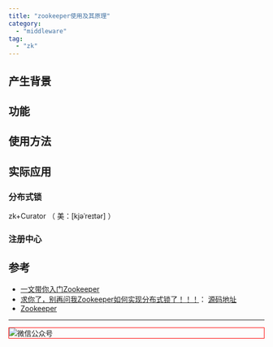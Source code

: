 ```yaml
---
title: "zookeeper使用及其原理"
category:
  - "middleware"
tag:
  - "zk"
---
```




## 产生背景

## 功能

## 使用方法

## 实际应用

### 分布式锁

zk+Curator （ 美：[kjəˈreɪtər] ）

### 注册中心



## 参考

- [一文带你入门Zookeeper](https://segmentfault.com/a/1190000022338314)
- [求你了，别再问我Zookeeper如何实现分布式锁了！！！](https://javafamily.blog.csdn.net/article/details/105408005)： [源码地址](https://github.com/chenjiabing666/zk_lock)
- [Zookeeper](https://xiaoflyfish.cn/2022/05/04/%E5%85%AC%E4%BC%97%E5%8F%B7%E6%96%87%E7%AB%A0/ZooKeeper/)

---

<img style="border:1px red solid; display:block; margin:0 auto;" src="https://tianqingxiaozhu.oss-cn-shenzhen.aliyuncs.com/img/qrcode.jpg" alt="微信公众号" />

